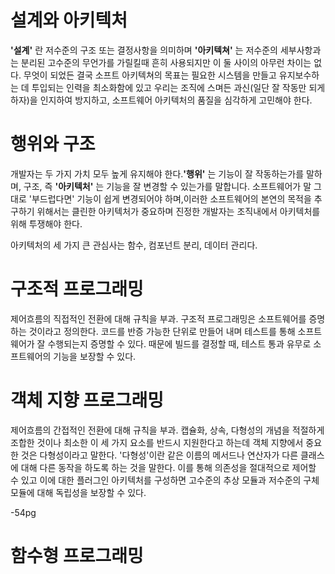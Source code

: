 
# 설계와 아키텍처

**'설계'** 란 저수준의 구조 또는 결정사항을 의미하며 **'아키텍쳐'** 는 저수준의 세부사항과는 분리된 고수준의 무언가를 가릴킬때 흔히 사용되지만 이 둘 사이의 아무런 차이는 없다. 무엇이 되었든 결국 소프트 아키텍쳐의 목표는 필요한 시스템을 만들고 유지보수하는 데 투입되는 인력을 최소화함에 있고 우리는 조직에 스며든 과신(일단 잘 작동만 되게 하자)을 인지하여 방지하고, 소프트웨어 아키텍처의 품질을 심각하게 고민해야 한다.  

# 행위와 구조

개발자는 두 가지 가치 모두 높게 유지해야 한다.**'행위'** 는 기능이 잘 작동하는가를 말하며, 구조, 즉 **'아키텍처'** 는 기능을 잘 변경할 수 있는가를 말합니다. 소프트웨어가 말 그대로 '부드럽다면' 기능이 쉽게 변경되어야 하며,이러한 소프트웨어의 본연의 목적을 추구하기 위해서는 클린한 아키텍처가 중요하며 진정한 개발자는 조직내에서 아키텍처를 위해 투쟁해야 한다.

아키텍처의 세 가지 큰 관심사는 함수, 컴포넌트 분리, 데이터 관리다.

# 구조적 프로그래밍

제어흐름의 직접적인 전환에 대해 규칙을 부과.
구조적 프로그래밍은 소프트웨어를 증명하는 것이라고 정의한다. 코드를 반증 가능한 단위로 만들어 내며 테스트를 통해 소프트웨어가 잘 수행되는지 증명할 수 있다. 때문에 빌드를 결정할 때, 테스트 통과 유무로 소프트웨어의 기능을 보장할 수 있다. 

# 객체 지향 프로그래밍

제어흐름의 간접적인 전환에 대해 규칙을 부과.
캡슐화, 상속, 다형성의 개념을 적절하게 조합한 것이나 최소한 이 세 가지 요소를 반드시 지원한다고 하는데 객체 지향에서 중요한 것은 다형성이라고 말한다. '다형성'이란 같은 이름의 메서드나 연산자가 다른 클래스에 대해 다른 동작을 하도록 하는 것을 말한다. 이를 통해 의존성을 절대적으로 제어할 수 있고 이에 대한 플러그인 아키텍처를 구성하면  고수준의 추상 모듈과 저수준의 구체 모듈에 대해 독립성을 보장할 수 있다.

-54pg

# 함수형 프로그래밍



